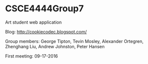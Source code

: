 # CSCE4444Group7
Art student web application

Blog: http://cookiecodec.blogspot.com/

Group members: George Tipton, Tevin Mosley, Alexander Ortegren, Zhenghang Liu, Andrew Johnston, Peter Hansen

First meeting: 09-17-2016

